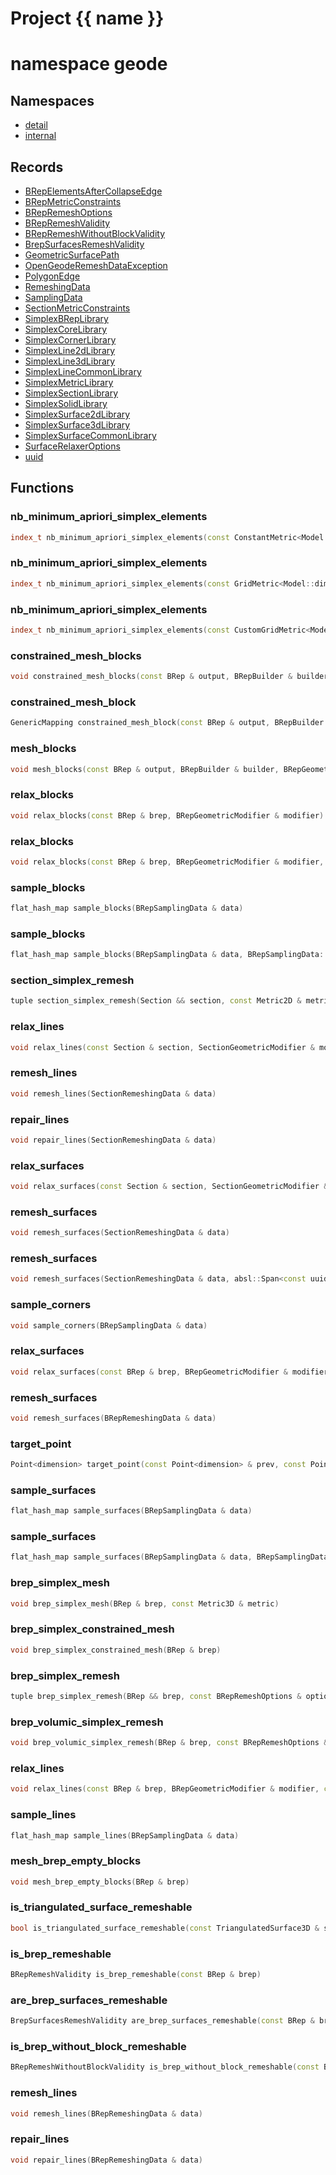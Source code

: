 <script setup>
import {useRoute} from 'vitepress'
const {path} = useRoute()
const tokens = path.split('/')
const words = tokens[2].split('-');
for (let i = 0; i < words.length; i++) {
    words[i] = words[i].charAt(0).toUpperCase() + words[i].slice(1);
    words[i] = words[i].replace('geode', 'Geode')
}
const name = words.join('-');
</script>
# Project {{ name }}

# namespace geode



## Namespaces

* [detail](detail/index.md)
* [internal](internal/index.md)


## Records

* [BRepElementsAfterCollapseEdge](BRepElementsAfterCollapseEdge.md)
* [BRepMetricConstraints](BRepMetricConstraints.md)
* [BRepRemeshOptions](BRepRemeshOptions.md)
* [BRepRemeshValidity](BRepRemeshValidity.md)
* [BRepRemeshWithoutBlockValidity](BRepRemeshWithoutBlockValidity.md)
* [BrepSurfacesRemeshValidity](BrepSurfacesRemeshValidity.md)
* [GeometricSurfacePath](GeometricSurfacePath.md)
* [OpenGeodeRemeshDataException](OpenGeodeRemeshDataException.md)
* [PolygonEdge](PolygonEdge.md)
* [RemeshingData](RemeshingData.md)
* [SamplingData](SamplingData.md)
* [SectionMetricConstraints](SectionMetricConstraints.md)
* [SimplexBRepLibrary](SimplexBRepLibrary.md)
* [SimplexCoreLibrary](SimplexCoreLibrary.md)
* [SimplexCornerLibrary](SimplexCornerLibrary.md)
* [SimplexLine2dLibrary](SimplexLine2dLibrary.md)
* [SimplexLine3dLibrary](SimplexLine3dLibrary.md)
* [SimplexLineCommonLibrary](SimplexLineCommonLibrary.md)
* [SimplexMetricLibrary](SimplexMetricLibrary.md)
* [SimplexSectionLibrary](SimplexSectionLibrary.md)
* [SimplexSolidLibrary](SimplexSolidLibrary.md)
* [SimplexSurface2dLibrary](SimplexSurface2dLibrary.md)
* [SimplexSurface3dLibrary](SimplexSurface3dLibrary.md)
* [SimplexSurfaceCommonLibrary](SimplexSurfaceCommonLibrary.md)
* [SurfaceRelaxerOptions](SurfaceRelaxerOptions.md)
* [uuid](uuid.md)


## Functions

### nb_minimum_apriori_simplex_elements

```cpp
index_t nb_minimum_apriori_simplex_elements(const ConstantMetric<Model::dim> & metric, const Model & model)
```


### nb_minimum_apriori_simplex_elements

```cpp
index_t nb_minimum_apriori_simplex_elements(const GridMetric<Model::dim> & metric, const Model & model)
```


### nb_minimum_apriori_simplex_elements

```cpp
index_t nb_minimum_apriori_simplex_elements(const CustomGridMetric<Model::dim> & metric, const Model & model)
```


### constrained_mesh_blocks

```cpp
void constrained_mesh_blocks(const BRep & output, BRepBuilder & builder)
```


### constrained_mesh_block

```cpp
GenericMapping constrained_mesh_block(const BRep & output, BRepBuilder & builder, const Block3D & block, std::vector<Point3D> && internal_points)
```


### mesh_blocks

```cpp
void mesh_blocks(const BRep & output, BRepBuilder & builder, BRepGeometricModifier & modifier, const Metric3D & metric)
```


### relax_blocks

```cpp
void relax_blocks(const BRep & brep, BRepGeometricModifier & modifier)
```


### relax_blocks

```cpp
void relax_blocks(const BRep & brep, BRepGeometricModifier & modifier, const Metric3D & metric)
```


### sample_blocks

```cpp
flat_hash_map sample_blocks(BRepSamplingData & data)
```


### sample_blocks

```cpp
flat_hash_map sample_blocks(BRepSamplingData & data, BRepSamplingData::Tasks & surface_tasks)
```


### section_simplex_remesh

```cpp
tuple section_simplex_remesh(Section && section, const Metric2D & metric)
```


### relax_lines

```cpp
void relax_lines(const Section & section, SectionGeometricModifier & modifier, const Metric2D & metric)
```


### remesh_lines

```cpp
void remesh_lines(SectionRemeshingData & data)
```


### repair_lines

```cpp
void repair_lines(SectionRemeshingData & data)
```


### relax_surfaces

```cpp
void relax_surfaces(const Section & section, SectionGeometricModifier & modifier, const SurfaceRelaxerOptions2D & options)
```


### remesh_surfaces

```cpp
void remesh_surfaces(SectionRemeshingData & data)
```


### remesh_surfaces

```cpp
void remesh_surfaces(SectionRemeshingData & data, absl::Span<const uuid> surfaces_to_remesh)
```


### sample_corners

```cpp
void sample_corners(BRepSamplingData & data)
```


### relax_surfaces

```cpp
void relax_surfaces(const BRep & brep, BRepGeometricModifier & modifier, const SurfaceRelaxerOptions3D & options)
```


### remesh_surfaces

```cpp
void remesh_surfaces(BRepRemeshingData & data)
```


### target_point

```cpp
Point<dimension> target_point(const Point<dimension> & prev, const Point<dimension> & last, const Point<dimension> & origin, double target)
```


### sample_surfaces

```cpp
flat_hash_map sample_surfaces(BRepSamplingData & data)
```


### sample_surfaces

```cpp
flat_hash_map sample_surfaces(BRepSamplingData & data, BRepSamplingData::Tasks & line_tasks)
```


### brep_simplex_mesh

```cpp
void brep_simplex_mesh(BRep & brep, const Metric3D & metric)
```


### brep_simplex_constrained_mesh

```cpp
void brep_simplex_constrained_mesh(BRep & brep)
```


### brep_simplex_remesh

```cpp
tuple brep_simplex_remesh(BRep && brep, const BRepRemeshOptions & options)
```


### brep_volumic_simplex_remesh

```cpp
void brep_volumic_simplex_remesh(BRep & brep, const BRepRemeshOptions & options)
```


### relax_lines

```cpp
void relax_lines(const BRep & brep, BRepGeometricModifier & modifier, const Metric3D & metric)
```


### sample_lines

```cpp
flat_hash_map sample_lines(BRepSamplingData & data)
```


### mesh_brep_empty_blocks

```cpp
void mesh_brep_empty_blocks(BRep & brep)
```


### is_triangulated_surface_remeshable

```cpp
bool is_triangulated_surface_remeshable(const TriangulatedSurface3D & surface)
```


### is_brep_remeshable

```cpp
BRepRemeshValidity is_brep_remeshable(const BRep & brep)
```


### are_brep_surfaces_remeshable

```cpp
BrepSurfacesRemeshValidity are_brep_surfaces_remeshable(const BRep & brep)
```


### is_brep_without_block_remeshable

```cpp
BRepRemeshWithoutBlockValidity is_brep_without_block_remeshable(const BRep & brep)
```


### remesh_lines

```cpp
void remesh_lines(BRepRemeshingData & data)
```


### repair_lines

```cpp
void repair_lines(BRepRemeshingData & data)
```





